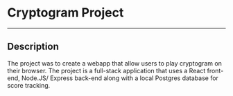 ﻿# Cryptogram Project
 --- 
 ## Description
 
 The project was to create a webapp that allow users to play cryptogram on their browser. The project is a full-stack application that uses a React front-end, Node.JS/ Express back-end along with a local Postgres database for score tracking.
 
